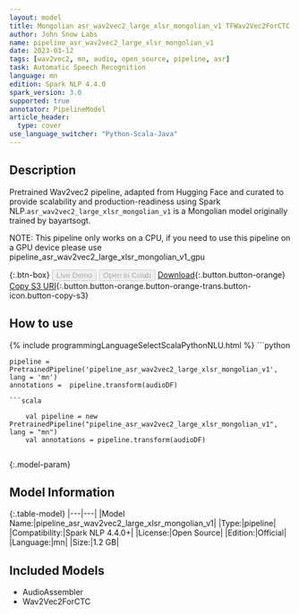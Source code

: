 ```yaml
---
layout: model
title: Mongolian asr_wav2vec2_large_xlsr_mongolian_v1 TFWav2Vec2ForCTC from bayartsogt
author: John Snow Labs
name: pipeline_asr_wav2vec2_large_xlsr_mongolian_v1
date: 2023-03-12
tags: [wav2vec2, mn, audio, open_source, pipeline, asr]
task: Automatic Speech Recognition
language: mn
edition: Spark NLP 4.4.0
spark_version: 3.0
supported: true
annotator: PipelineModel
article_header:
  type: cover
use_language_switcher: "Python-Scala-Java"
---
```


## Description

Pretrained Wav2vec2  pipeline, adapted from Hugging Face and curated to provide scalability and production-readiness using Spark NLP.`asr_wav2vec2_large_xlsr_mongolian_v1` is a Mongolian model originally trained by bayartsogt.

NOTE: This pipeline only works on a CPU, if you need to use this pipeline on a GPU device please use pipeline_asr_wav2vec2_large_xlsr_mongolian_v1_gpu

{:.btn-box}
<button class="button button-orange" disabled>Live Demo</button>
<button class="button button-orange" disabled>Open in Colab</button>
[Download](https://s3.amazonaws.com/auxdata.johnsnowlabs.com/public/models/pipeline_asr_wav2vec2_large_xlsr_mongolian_v1_mn_4.4.0_3.0_1678580452654.zip){:.button.button-orange}
[Copy S3 URI](s3://auxdata.johnsnowlabs.com/public/models/pipeline_asr_wav2vec2_large_xlsr_mongolian_v1_mn_4.4.0_3.0_1678580452654.zip){:.button.button-orange.button-orange-trans.button-icon.button-copy-s3}

## How to use



<div class="tabs-box" markdown="1">
{% include programmingLanguageSelectScalaPythonNLU.html %}
```python

    pipeline = PretrainedPipeline('pipeline_asr_wav2vec2_large_xlsr_mongolian_v1', lang = 'mn')
    annotations =  pipeline.transform(audioDF)
    
```
```scala

    val pipeline = new PretrainedPipeline("pipeline_asr_wav2vec2_large_xlsr_mongolian_v1", lang = "mn")
    val annotations = pipeline.transform(audioDF)
    
```
</div>

{:.model-param}
## Model Information

{:.table-model}
|---|---|
|Model Name:|pipeline_asr_wav2vec2_large_xlsr_mongolian_v1|
|Type:|pipeline|
|Compatibility:|Spark NLP 4.4.0+|
|License:|Open Source|
|Edition:|Official|
|Language:|mn|
|Size:|1.2 GB|

## Included Models

- AudioAssembler
- Wav2Vec2ForCTC
